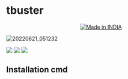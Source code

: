 # tbuster

<p align="center">
<a href="https://is.gd/UQreTd"><img title="Made in INDIA" src="https://img.shields.io/badge/MADE%20IN-INDIA-SCRIPT?colorA=%23ff8100&colorB=%23017e40&colorC=%23ff0000&style=for-the-badge"></a>
</p>

![20220621_051232](https://user-images.githubusercontent.com/56459297/174689617-10a78ea3-2616-46e2-9064-68e021319ef4.jpg)

<a href="https://img.shields.io/badge/PRINCE-KUMAR-green" ><img  src="https://img.shields.io/badge/PRINCE-KUMAR-green"></a>  <a href="#" ><img  src="https://img.shields.io/badge/TBUSTER-red"></a>  <a href="#"><img src="https://img.shields.io/badge/MADE%20WITH%20-PYTHON-yellow"></a></p>
<h2> Installation cmd </h2>

